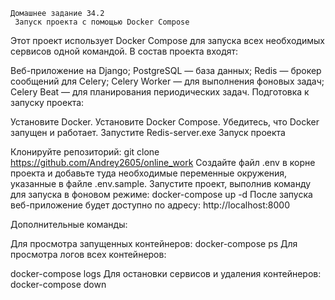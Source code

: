     Домашнее задание 34.2
     Запуск проекта с помощью Docker Compose
Этот проект использует Docker Compose для запуска всех необходимых сервисов одной командой. В состав проекта входят:

Веб-приложение на Django;
PostgreSQL — база данных;
Redis — брокер сообщений для Celery;
Celery Worker — для выполнения фоновых задач;
Celery Beat — для планирования периодических задач.
Подготовка к запуску проекта:

Установите Docker.
Установите Docker Compose.
Убедитесь, что Docker запущен и работает.
Запустите Redis-server.exe
Запуск проекта

Клонируйте репозиторий:
git clone https://github.com/Andrey2605/online_work
Создайте файл .env в корне проекта и добавьте туда необходимые переменные окружения, указанные в файле .env.sample.
Запустите проект, выполнив команду для запуска в фоновом режиме:
docker-compose up -d
После запуска веб-приложение будет доступно по адресу: http://localhost:8000

Дополнительные команды:

Для просмотра запущенных контейнеров:
docker-compose ps
Для просмотра логов всех контейнеров:

docker-compose logs
Для остановки сервисов и удаления контейнеров:
docker-compose down    

     

    
